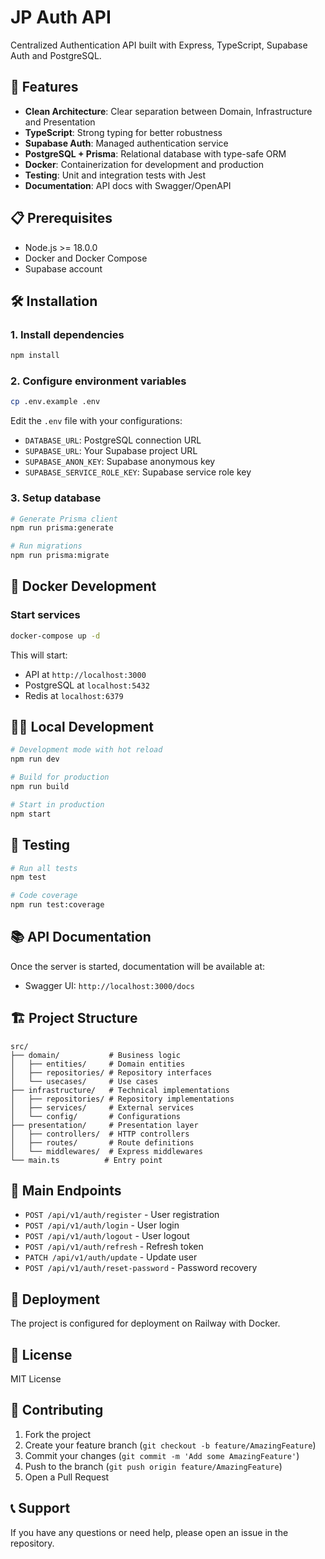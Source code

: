 # JP Auth API

Centralized Authentication API built with Express, TypeScript, Supabase Auth and PostgreSQL.

## 🚀 Features

- **Clean Architecture**: Clear separation between Domain, Infrastructure and Presentation
- **TypeScript**: Strong typing for better robustness
- **Supabase Auth**: Managed authentication service
- **PostgreSQL + Prisma**: Relational database with type-safe ORM
- **Docker**: Containerization for development and production
- **Testing**: Unit and integration tests with Jest
- **Documentation**: API docs with Swagger/OpenAPI

## 📋 Prerequisites

- Node.js >= 18.0.0
- Docker and Docker Compose
- Supabase account

## 🛠️ Installation

### 1. Install dependencies

```bash
npm install
```

### 2. Configure environment variables

```bash
cp .env.example .env
```

Edit the `.env` file with your configurations:

- `DATABASE_URL`: PostgreSQL connection URL
- `SUPABASE_URL`: Your Supabase project URL
- `SUPABASE_ANON_KEY`: Supabase anonymous key
- `SUPABASE_SERVICE_ROLE_KEY`: Supabase service role key

### 3. Setup database

```bash
# Generate Prisma client
npm run prisma:generate

# Run migrations
npm run prisma:migrate
```

## 🐳 Docker Development

### Start services

```bash
docker-compose up -d
```

This will start:
- API at `http://localhost:3000`
- PostgreSQL at `localhost:5432`
- Redis at `localhost:6379`

## 🏃‍♂️ Local Development

```bash
# Development mode with hot reload
npm run dev

# Build for production
npm run build

# Start in production
npm start
```

## 🧪 Testing

```bash
# Run all tests
npm test

# Code coverage
npm run test:coverage
```

## 📚 API Documentation

Once the server is started, documentation will be available at:

- Swagger UI: `http://localhost:3000/docs`

## 🏗️ Project Structure

```
src/
├── domain/           # Business logic
│   ├── entities/     # Domain entities
│   ├── repositories/ # Repository interfaces
│   └── usecases/     # Use cases
├── infrastructure/   # Technical implementations
│   ├── repositories/ # Repository implementations
│   ├── services/     # External services
│   └── config/       # Configurations
├── presentation/     # Presentation layer
│   ├── controllers/  # HTTP controllers
│   ├── routes/       # Route definitions
│   └── middlewares/  # Express middlewares
└── main.ts          # Entry point
```

## 🔐 Main Endpoints

- `POST /api/v1/auth/register` - User registration
- `POST /api/v1/auth/login` - User login
- `POST /api/v1/auth/logout` - User logout
- `POST /api/v1/auth/refresh` - Refresh token
- `PATCH /api/v1/auth/update` - Update user
- `POST /api/v1/auth/reset-password` - Password recovery

## 🚀 Deployment

The project is configured for deployment on Railway with Docker.

## 📄 License

MIT License

## 🤝 Contributing

1. Fork the project
2. Create your feature branch (`git checkout -b feature/AmazingFeature`)
3. Commit your changes (`git commit -m 'Add some AmazingFeature'`)
4. Push to the branch (`git push origin feature/AmazingFeature`)
5. Open a Pull Request

## 📞 Support

If you have any questions or need help, please open an issue in the repository.
